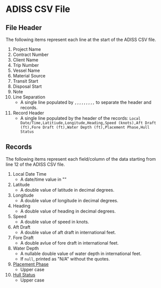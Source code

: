 # ADISS CSV File

## File Header
The following items represent each line at the start of the ADISS CSV file.

1. Project Name
2. Contract Number
3. Client Name
4. Trip Number
5. Vessel Name
6. Material Source
7. Transit Start
8. Disposal Start
9. Note
10. Line Separation
    - A single line populated by `,,,,,,,,,` to separate the header and records.
11. Record Header
    - A single line populated by the header of the records:
    `Local Date/Time,Latitiude,Longitude,Heading,Speed (knots),Aft Draft (ft),Fore Draft (ft),Water Depth (ft),Placement Phase,Hull Status`

## Records
The following items represent each field/column of the data starting from line 12 of the ADISS CSV file.

1. Local Date Time
    - A date/time value in ""
2. Latitude
    - A double value of latitude in decimal degrees.
3. Longitude
    - A double value of longitude in decimal degrees.
4. Heading
    - A double value of heading in decimal degrees.
5. Speed
    - A double value of speed in knots.
6. Aft Draft
    - A double value of aft draft in international feet.
7. Fore Draft
    - A double avlue of fore draft in international feet.
8. Water Depth
    - A nullable double value of water depth in international feet.
    - If `null`, printed as "N/A" without the quotes.
9. [Placement Phase](PlacementPhase.md)
    - Upper case
10. [Hull Status](HullStatus.md)
    - Upper case